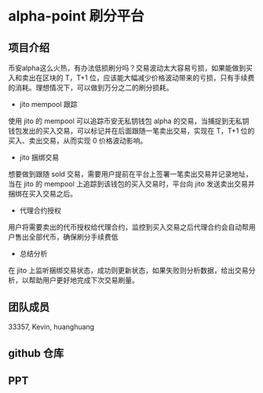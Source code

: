 # alpha-point 刷分平台

## 项目介绍

币安alpha这么火热，有办法低损刷分吗？交易波动太大容易亏损，如果能做到买入和卖出在区块的 T，T+1 位，应该能大幅减少价格波动带来的亏损，只有手续费的消耗。理想情况下，可以做到万分之二的刷分损耗。

- jito mempool 跟踪

使用 jito 的 mempool 可以追踪币安无私钥钱包 alpha 的交易，当捕捉到无私钥钱包发出的买入交易，可以标记并在后面跟随一笔卖出交易，实现在 T，T+1 位的买入、卖出交易，从而实现 0 价格波动影响。

- jito 捆绑交易

想要做到跟随 sold 交易，需要用户提前在平台上签署一笔卖出交易并记录地址，当在 jito 的 mempool 上追踪到该钱包的买入交易时，平台向 jito 发送卖出交易并捆绑在买入交易之后。

- 代理合约授权

用户将需要卖出的代币授权给代理合约，监控到买入交易之后代理合约会自动帮用户售出全部代币，确保刷分手续费低

- 总结分析

在 jito 上监听捆绑交易状态，成功则更新状态，如果失败则分析数据，给出交易分析，以帮助用户更好地完成下次交易刷量。

## 团队成员

33357, Kevin, huanghuang

## github 仓库

## PPT


